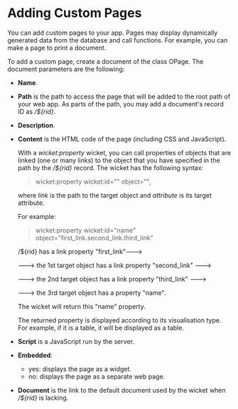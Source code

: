 # Adding Custom Pages

You can add custom pages to your app. Pages may display dynamically generated data from the database and call functions. For example, you can make a page to print a document.

To add a custom page, create a document of the class OPage. The document parameters are the following:
* **Name**.
* **Path** is the path to access the page that will be added to the root path of your web app. As parts of the path, you may add a document's record ID as */${rid}*.
* **Description**.
* **Content** is the HTML code of the page (including CSS and JavaScript). 
  
  With a *wicket:property* wicket, you can call properties of objects that are linked (one or many links) to the object that you have specified in the path by the */${rid}* record. The wicket has the following syntax:
  
  > wicket:property wicket:id="<attribute>" object="<link>", 
  
  where *link* is the path to the target object and *attribute* is its target attribute. 
  
  For example:
  > wicket:property wicket:id="name" object="first_link.second_link.third_link"
   
  /${rid} has a link property "first_link"---> 
  
  ---> the 1st target object has a link property "second_link" ---> 
  
  ---> the 2nd target object has a link property "third_link" ---> 
  
  ---> the 3rd target object has a property "name". 
  
  The wicket will return this "name" property. 
  
  The returned property is displayed according to its visualisation type. For example, if it is a table, it will be displayed as a table.
  
* **Script** is a JavaScript run by the server.
* **Embedded**:
  * yes: displays the page as a widget.
  * no: displays the page as a separate web page.
* **Document** is the link to the default document used by the wicket when */${rid}* is lacking.